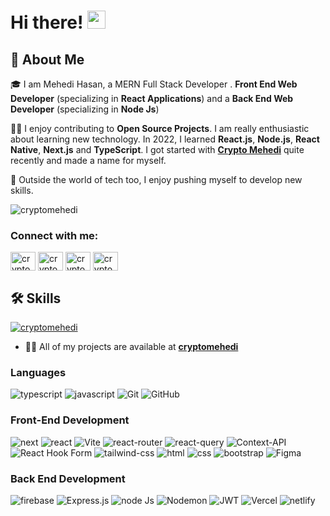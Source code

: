 # Hi there! <img src="https://media.giphy.com/media/hvRJCLFzcasrR4ia7z/giphy.gif" width="29px" height="29px">


## 🚀 About Me

🎓 I am Mehedi Hasan, a MERN Full Stack Developer . **Front End Web Developer** (specializing in **React Applications**) and a **Back End Web Developer** (specializing in **Node Js**)

👨‍💻 I enjoy contributing to **Open Source Projects**. I am really enthusiastic about learning new technology. In 2022, I learned **React.js**, **Node.js**, **React Native**, **Next.js** and **TypeScript**. I got started with [**Crypto Mehedi**](https://crypto-mehedi.web.app) quite recently and made a name for myself.

🎸 Outside the world of tech too, I enjoy pushing myself to develop new skills.

<p align="left"> <img src="https://komarev.com/ghpvc/?username=cryptomehedi&label=Profile%20views&color=0e75b6&style=flat" alt="cryptomehedi" /> </p>

<h3 align="left">Connect with me:</h3>
<p align="left">
<a href="https://twitter.com/CryptoMehedi" target="blank"><img align="center" src="https://raw.githubusercontent.com/rahuldkjain/github-profile-readme-generator/master/src/images/icons/Social/twitter.svg" alt="cryptomehedi" height="30" width="40" /></a>
<a href="https://linkedin.com/in/cryptomehedi" target="blank"><img align="center" src="https://raw.githubusercontent.com/rahuldkjain/github-profile-readme-generator/master/src/images/icons/Social/linked-in-alt.svg" alt="cryptomehedi" height="30" width="40" /></a>
<a href="https://fb.com/cryptomehedi" target="blank"><img align="center" src="https://raw.githubusercontent.com/rahuldkjain/github-profile-readme-generator/master/src/images/icons/Social/facebook.svg" alt="cryptomehedi" height="30" width="40" /></a>
<a href="https://instagram.com/crypto_mehedi" target="blank"><img align="center" src="https://raw.githubusercontent.com/rahuldkjain/github-profile-readme-generator/master/src/images/icons/Social/instagram.svg" alt="cryptomehedi" height="30" width="40" /></a>
</p>

## 🛠️ Skills

<p align="left"> <a href="https://github.com/ryo-ma/github-profile-trophy"><img src="https://github-profile-trophy.vercel.app/?username=cryptomehedi" alt="cryptomehedi" /></a> </p>

- 👨‍💻 All of my projects are available at [**cryptomehedi**](https://crypto-mehedi.web.app)


### Languages

![typescript](https://img.shields.io/badge/TypeScript-3178C6?style=for-the-badge&logo=typescript&logoColor=white&style=plastic)
![javascript](https://img.shields.io/badge/JavaScript-323330?style=for-the-badge&logo=javascript&logoColor=F7DF1E&style=plastic)
![Git](https://img.shields.io/badge/git-%23F05033.svg?style=for-the-badge&logo=git&logoColor=white&style=plastic)
![GitHub](https://img.shields.io/badge/github-%23121011.svg?style=for-the-badge&logo=github&logoColor=white&style=plastic)
### Front-End Development

![next](https://img.shields.io/badge/Next-000000?style=for-the-badge&logo=nextdotjs&logoColor=FFFFFF&style=plastic)
![react](https://img.shields.io/badge/React-20232A?style=for-the-badge&logo=react&logoColor=61DAFB&style=plastic)
![Vite](https://img.shields.io/badge/Vite-000000?style=for-the-badge&logo=vite&logoColor=white&style=plastic)
![react-router](https://img.shields.io/badge/React_Router-CA4245?style=for-the-badge&logo=react-router&logoColor=white&style=plastic)
![react-query](https://img.shields.io/badge/-React%20Query-orange?style=for-the-badge&logo=react-query&logoColor=white&style=plastic)
![Context-API](https://img.shields.io/badge/Context--Api-000000?style=for-the-badge&logo=react&logoColor=white&style=plastic)
![React Hook Form](https://img.shields.io/badge/React%20Hook%20Form-%23EC5990.svg?style=for-the-badge&logo=reacthookform&logoColor=white&style=plastic)
![tailwind-css](https://img.shields.io/badge/tailwind_css-06B6D4?style=for-the-badge&logo=tailwind-css&logoColor=white&style=plastic)
![html](https://img.shields.io/badge/HTML5-E34F26?style=for-the-badge&logo=html5&logoColor=white&style=plastic)
![css](https://img.shields.io/badge/CSS3-1572B6?style=for-the-badge&logo=css3&logoColor=white&style=plastic)
![bootstrap](https://img.shields.io/badge/Bootstrap-563D7C?style=for-the-badge&logo=bootstrap&logoColor=white&style=plastic)
![Figma](https://img.shields.io/badge/figma-%23F24E1E.svg?style=for-the-badge&logo=figma&logoColor=white&style=plastic)

### Back End Development

![firebase](https://img.shields.io/badge/Firebase-ffaa00?style=for-the-badge&logo=Firebase&logoColor=white&style=plastic)
![Express.js](https://img.shields.io/badge/express.js-%23404d59.svg?style=for-the-badge&logo=express&logoColor=%2361DAFB&style=plastic)
![node Js](https://img.shields.io/badge/node.js-6DA55F?style=for-the-badge&logo=node.js&logoColor=white&style=plastic)
![Nodemon](https://img.shields.io/badge/NODEMON-%23323330.svg?style=for-the-badge&logo=nodemon&logoColor=%BBDEAD&style=plastic)
![JWT](https://img.shields.io/badge/JWT-black?style=for-the-badge&logo=JSON%20web%20tokens&style=plastic)
![Vercel](https://img.shields.io/badge/Vercel-000000?style=for-the-badge&logo=vercel&logoColor=white&style=plastic)
![netlify](https://img.shields.io/badge/Netlify-00C7B7?style=for-the-badge&logo=netlify&logoColor=white&style=plastic)